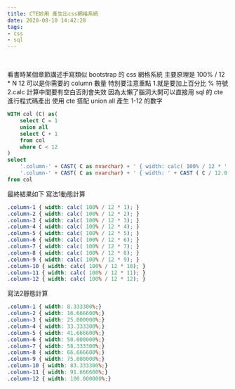 ```yaml
---
title: CTE妙用 產生出css網格系統
date: 2020-08-10 14:42:28
tags:
- css
- sql
---
```

&nbsp;
<!-- more -->
看書時某個章節講述手寫類似 bootstrap 的 css 網格系統
主要原理是 100% / 12 * N
12 可以是你需要的 column 數量
特別要注意重點
1.就是要加上百分比 % 符號
2.calc 計算中間要有空白否則會失效
因為太懶了腦洞大開可以直接用 sql 的 cte 進行程式碼產出
使用 cte 搭配 union all 產生 1-12 的數字

``` sql
WITH col (C) as(
	select C = 1
	union all
	select C + 1
	from col
	where C < 12
)
select 
	'.column-' + CAST( C as nvarchar) + ' { width: calc( 100% / 12 * ' + CAST( C as nvarchar) + '); }' as 'css-calc-column' ,
	'.column-' + CAST( C as nvarchar) + ' { width: ' + CAST ( C / 12.0 * 100 as nvarchar) + '%;}' as 'css-column'
from col
```

最終結果如下
寫法1動態計算
``` css
.column-1 { width: calc( 100% / 12 * 1); }
.column-2 { width: calc( 100% / 12 * 2); }
.column-3 { width: calc( 100% / 12 * 3); }
.column-4 { width: calc( 100% / 12 * 4); }
.column-5 { width: calc( 100% / 12 * 5); }
.column-6 { width: calc( 100% / 12 * 6); }
.column-7 { width: calc( 100% / 12 * 7); }
.column-8 { width: calc( 100% / 12 * 8); }
.column-9 { width: calc( 100% / 12 * 9); }
.column-10 { width: calc( 100% / 12 * 10); }
.column-11 { width: calc( 100% / 12 * 11); }
.column-12 { width: calc( 100% / 12 * 12); }
```

寫法2靜態計算
``` css
.column-1 { width: 8.333300%;}
.column-2 { width: 16.666600%;}
.column-3 { width: 25.000000%;}
.column-4 { width: 33.333300%;}
.column-5 { width: 41.666600%;}
.column-6 { width: 50.000000%;}
.column-7 { width: 58.333300%;}
.column-8 { width: 66.666600%;}
.column-9 { width: 75.000000%;}
.column-10 { width: 83.333300%;}
.column-11 { width: 91.666600%;}
.column-12 { width: 100.000000%;}
```
